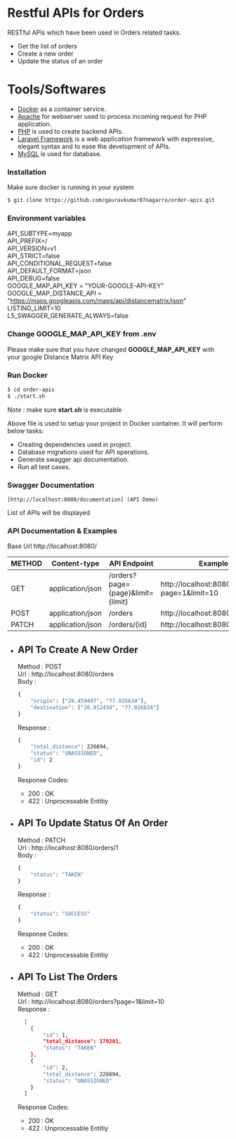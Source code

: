 # Restful APIs for Orders
RESTful APIs  which have been used in Orders related tasks.

  - Get the list of orders
  - Create a new order
  - Update the status of an order

# Tools/Softwares

- [Docker](https://www.docker.com) as a container service.
- [Apache](https://httpd.apache.org/docs/2.4/) for webserver used to process incoming request for PHP application.
- [PHP](https://www.php.net) is used to create backend APIs.
- [Laravel Framework]() is a web application framework with expressive, elegant syntax and to ease the development of APIs.
- [MySQL](https://dev.mysql.com/doc/refman/5.7/en/) is used for database.


### Installation
Make sure docker is running in your system
```sh
$ git clone https://github.com/gauravkumar07nagarro/order-apis.git 
```
### Environment variables

API_SUBTYPE=myapp <br/>
API_PREFIX=/ <br/>
API_VERSION=v1 <br/>
API_STRICT=false <br/>
API_CONDITIONAL_REQUEST=false <br/>
API_DEFAULT_FORMAT=json <br/>
API_DEBUG=false <br/>
GOOGLE_MAP_API_KEY = "YOUR-GOOGLE-API-KEY" <br/>
GOOGLE_MAP_DISTANCE_API = "https://maps.googleapis.com/maps/api/distancematrix/json" <br/>
LISTING_LIMIT=10 <br/>
L5_SWAGGER_GENERATE_ALWAYS=false <br/>


### Change GOOGLE_MAP_API_KEY from .env

Please make sure that you have changed **GOOGLE_MAP_API_KEY** with your google Distance Matrix API Key

### Run Docker


```sh
$ cd order-apis
$ ./start.sh
```
Note : make sure **start.sh** is executable

Above file is used to setup your project in Docker container. It will perform below tasks:
- Creating dependencies used in project.
- Database migrations used for API operations.
- Generate swagger api documentation.
- Run all test cases.

### Swagger Documentation
    [http://localhost:8080/documentation] (API Demo)
List of APIs will be displayed

### API Documentation & Examples

Base Url http://localhost:8080/

| METHOD | Content-type |API Endpoint | Example |
| ------ | ------ | ------ | ------- |
| GET | application/json | /orders?page={page}&limit={limit} | http://localhost:8080/orders?page=1&limit=10 |
| POST | application/json | /orders | http://localhost:8080/orders |
| PATCH | application/json | /orders/{id} |  http://localhost:8080/orders/10 |

- ## API To Create A New Order
  Method : POST <br/>
  Url : http://localhost:8080/orders <br/>
  Body : 
    ```sh 
    { 
        "origin": ["28.459497", "77.026634"], 
        "destination": ["26.912434", "77.026634"]
    }
    ```
  Response : 
    ```sh
    {
        "total_distance": 226694,
        "status": "UNASSIGNED",
        "id": 2
    }
    ```
  Response Codes:
  - 200  :  OK
  - 422 : Unprocessable Entitiy

- ## API To Update Status Of An Order
  Method : PATCH <br/>
  Url : http://localhost:8080/orders/1 <br/>
  Body : 
    ```sh 
    { 
        "status": "TAKEN"
    }
    ```
  Response : 
    ```sh
    {
        "status": "SUCCESS"
    }
    ```
  Response Codes:
  - 200  :  OK
  - 422 : Unprocessable Entitiy

- ## API To List The Orders
  Method : GET <br/>
  Url : http://localhost:8080/orders?page=1&limit=10 <br/>
  Response : 
    ```sh 
      [
        {
            "id": 1,
            "total_distance": 170201,
            "status": "TAKEN"
        },
        {
            "id": 2,
            "total_distance": 226694,
            "status": "UNASSIGNED"
        }
      ]
    ```
  Response Codes:
  - 200 :  OK
  - 422 : Unprocessable Entitiy
